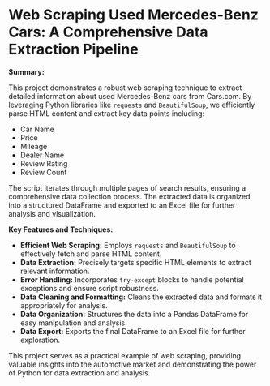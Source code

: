# Web Scraping Used Mercedes-Benz Cars: A Comprehensive Data Extraction Pipeline

**Summary:**

This project demonstrates a robust web scraping technique to extract detailed information about used Mercedes-Benz cars from Cars.com. By leveraging Python libraries like `requests` and `BeautifulSoup`, we efficiently parse HTML content and extract key data points including:

* Car Name
* Price
* Mileage
* Dealer Name
* Review Rating
* Review Count

The script iterates through multiple pages of search results, ensuring a comprehensive data collection process. The extracted data is organized into a structured DataFrame and exported to an Excel file for further analysis and visualization. 

**Key Features and Techniques:**

* **Efficient Web Scraping:** Employs `requests` and `BeautifulSoup` to effectively fetch and parse HTML content.
* **Data Extraction:** Precisely targets specific HTML elements to extract relevant information.
* **Error Handling:** Incorporates `try-except` blocks to handle potential exceptions and ensure script robustness.
* **Data Cleaning and Formatting:** Cleans the extracted data and formats it appropriately for analysis.
* **Data Organization:** Structures the data into a Pandas DataFrame for easy manipulation and analysis.
* **Data Export:** Exports the final DataFrame to an Excel file for further exploration.

This project serves as a practical example of web scraping, providing valuable insights into the automotive market and demonstrating the power of Python for data extraction and analysis.

